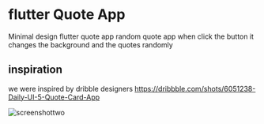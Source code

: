 # flutter Quote App

Minimal design flutter quote app 
random quote app 
when click the button it changes the background and the quotes randomly
## inspiration
we were inspired by dribble designers 
https://dribbble.com/shots/6051238-Daily-UI-5-Quote-Card-App

![screenshottwo](https://user-images.githubusercontent.com/63127596/165512491-6225d136-9c5a-46f2-afa5-ee9d2e5a6018.PNG)

